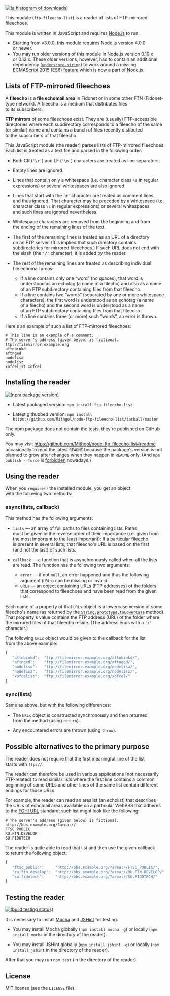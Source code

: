 [![(a histogram of downloads)](https://nodei.co/npm-dl/ftp-fileecho-list.png?height=3)](https://npmjs.org/package/ftp-fileecho-list)

This module (`ftp-fileecho-list`) is a reader of lists of FTP-mirrored fileechoes.

This module is written in JavaScript and requires [Node.js](http://nodejs.org/) to run.
* Starting from v3.0.0, this module requires Node.js version 4.0.0 or newer.
* You may run older versions of this module in Node.js version 0.10.x or 0.12.x. These older versions, however, had to contain an additional dependency ([`underscore.string`](https://www.npmjs.com/package/underscore.string)) to work around a missing [ECMAScript 2015 (ES6) feature](https://developer.mozilla.org/en-US/docs/Web/JavaScript/Reference/Global_Objects/String/endsWith) which is now a part of Node.js.

## Lists of FTP-mirrored fileechoes

A **fileecho** is a **file echomail area** in Fidonet or in some other FTN (Fidonet-type network). A fileecho is a medium that distributes files to its subscribers.

**FTP mirrors** of some fileechoes exist. They are (usually) FTP-accessible directories where each subdirectory corresponds to a fileecho of the same (or similar) name and contains a bunch of files recently distibuted to the subscribers of that fileecho.

This JavaScript module (the reader) parses lists of FTP-mirrored fileechoes. Each list is treated as a text file and parsed in the following order:

* Both CR (`'\r'`) and LF (`'\n'`) characters are treated as line separators.

* Empty lines are ignored.

* Lines that contain only a whitespace (i.e. character class `\s` in regular expressions) or several whitespaces are also ignored.

* Lines that start with the `'#'` character are treated as comment lines and thus ignored. That character may be preceded by a whitespace (i.e. character class `\s` in regular expressions) or several whitespaces and such lines are ignored nevertheless.

* Whitespace characters are removed from the beginning and from the ending of the remaining lines of the text.

* The first of the remaining lines is treated as an URL of a directory on an FTP server. (It is implied that such directory contains subdirectories for mirrored fileechoes.) If such URL does not end with the slash (the `'/'` character), it is added by the reader.

* The rest of the remaining lines are treated as describing individual file echomail areas:
   * If a line contains only one “word” (no spaces), that word is understood as an echotag (a name of a filecho) and also as a name of an FTP subdirectory containing files from that fileecho.
   * If a line contains two “words” (separated by one or more whitespace characters), the first word is understood as an echotag (a name of a filecho) and the second word is understood as a name of an FTP subdirectory containing files from that fileecho.
   * If a line contains three (or more) such “words”, an error is thrown.

Here's an example of such a list of FTP-mirrored fileechoes:

```
# This line is an example of a comment.
# The server's address (given below) is fictional.
ftp://filemirror.example.org
aftnbinkd
aftnged
nodelisa
nodelisz
xofcelist xofcel
```

## Installing the reader

[![(npm package version)](https://nodei.co/npm/ftp-fileecho-list.png?downloads=true&downloadRank=true)](https://npmjs.org/package/ftp-fileecho-list)

* Latest packaged version: `npm install ftp-fileecho-list`

* Latest githubbed version: `npm install https://github.com/Mithgol/node-ftp-fileecho-list/tarball/master`

The npm package does not contain the tests, they're published on GitHub only.

You may visit https://github.com/Mithgol/node-ftp-fileecho-list#readme occasionally to read the latest `README` because the package's version is not planned to grow after changes when they happen in `README` only. (And `npm publish --force` is [forbidden](http://blog.npmjs.org/post/77758351673/no-more-npm-publish-f) nowadays.)

## Using the reader

When you `require()` the installed module, you get an object with the following two methods:

### async(lists, callback)

This method has the following arguments:

* `lists` — an array of full paths to files containing lists. Paths must be given in the reverse order of their importance (i.e. given from the most important to the least important): if a particular fileecho is present in several lists, that fileecho's URL is based on the first (and not the last) of such lists.

* `callback` — a function that is asynchronously called when all the lists are read. The function has the following two arguments:
   * `error` — if not `null`, an error happened and thus the following argument (`URLs`) can be missing or invalid.
   * `URLs` — an object containing URLs (FTP addresses) of the folders that correspond to fileechoes and have been read from the given lists.

Each name of a property of that `URLs` object is a lowercase version of some fileecho's name (as returned by the [`String.prototype.toLowerCase`](https://developer.mozilla.org/en-US/docs/Web/JavaScript/Reference/Global_Objects/String/toLowerCase) method). That property's value contains the FTP address (URL) of the folder where the mirrored files of that fileecho reside. (The address ends with a `'/'` character.)

The following `URLs` object would be given to the callback for the list from the above example:

```js
{
   "aftnbinkd":  "ftp://filemirror.example.org/aftnbinkd/",
   "aftnged":    "ftp://filemirror.example.org/aftnged/",
   "nodelisa":   "ftp://filemirror.example.org/nodelisa/",
   "nodelisz":   "ftp://filemirror.example.org/nodelisz/",
   "xofcelist":  "ftp://filemirror.example.org/xofcel/"
}
```

### sync(lists)

Same as above, but with the following differences:

* The `URLs` object is constructed synchronously and then returned from the method (using `return`).

* Any encountered errors are thrown (using `throw`).

## Possible alternatives to the primary purpose

The reader does not require that the first meaningful line of the list starts with `ftp://`.

The reader can therefore be used in various applications (not necessarily FTP-related) to read similar lists where the first line contains a common beginning of some URLs and other lines of the same list contain different endings for those URLs.

For example, the reader can read an arealist (an echolist) that describes the URLs of echomail areas available on a particular WebBBS that adheres to the [FGHI URL](https://github.com/Mithgol/FGHI-URL) standard; such list might look like the following:

```
# The server's address (given below) is fictional.
http://bbs.example.org/?area://
FTSC_PUBLIC
RU.FTN.DEVELOP
SU.FIDOTECH
```

The reader is quite able to read that list and then use the given callback to return the following object:

```js
{
   "ftsc_public":     "http://bbs.example.org/?area://FTSC_PUBLIC/",
   "ru.ftn.develop":  "http://bbs.example.org/?area://RU.FTN.DEVELOP/",
   "su.fidotech":     "http://bbs.example.org/?area://SU.FIDOTECH/"
}
```

## Testing the reader

[![(build testing status)](https://img.shields.io/travis/Mithgol/node-ftp-fileecho-list/master.svg?style=plastic)](https://travis-ci.org/Mithgol/node-ftp-fileecho-list)

It is necessary to install [Mocha](http://visionmedia.github.io/mocha/) and [JSHint](http://jshint.com/) for testing.

* You may install Mocha globally (`npm install mocha -g`) or locally (`npm install mocha` in the directory of the reader).

* You may install JSHint globally (`npm install jshint -g`) or locally (`npm install jshint` in the directory of the reader).

After that you may run `npm test` (in the directory of the reader).

## License

MIT license (see the `LICENSE` file).
